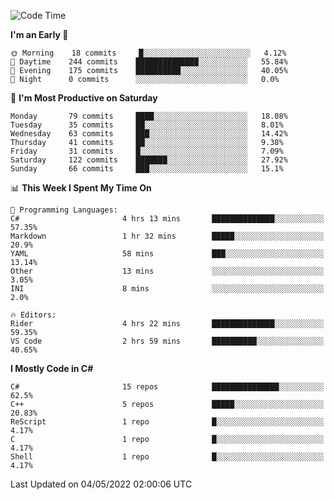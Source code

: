 <!--START_SECTION:waka-->
![Code Time](http://img.shields.io/badge/Code%20Time-776%20hrs%2036%20mins-blue)

**I'm an Early 🐤** 

```text
🌞 Morning    18 commits     █░░░░░░░░░░░░░░░░░░░░░░░░   4.12% 
🌆 Daytime    244 commits    ██████████████░░░░░░░░░░░   55.84% 
🌃 Evening    175 commits    ██████████░░░░░░░░░░░░░░░   40.05% 
🌙 Night      0 commits      ░░░░░░░░░░░░░░░░░░░░░░░░░   0.0%

```
📅 **I'm Most Productive on Saturday** 

```text
Monday       79 commits     ████░░░░░░░░░░░░░░░░░░░░░   18.08% 
Tuesday      35 commits     ██░░░░░░░░░░░░░░░░░░░░░░░   8.01% 
Wednesday    63 commits     ███░░░░░░░░░░░░░░░░░░░░░░   14.42% 
Thursday     41 commits     ██░░░░░░░░░░░░░░░░░░░░░░░   9.38% 
Friday       31 commits     █░░░░░░░░░░░░░░░░░░░░░░░░   7.09% 
Saturday     122 commits    ███████░░░░░░░░░░░░░░░░░░   27.92% 
Sunday       66 commits     ███░░░░░░░░░░░░░░░░░░░░░░   15.1%

```


📊 **This Week I Spent My Time On** 

```text
💬 Programming Languages: 
C#                       4 hrs 13 mins       ██████████████░░░░░░░░░░░   57.35% 
Markdown                 1 hr 32 mins        █████░░░░░░░░░░░░░░░░░░░░   20.9% 
YAML                     58 mins             ███░░░░░░░░░░░░░░░░░░░░░░   13.14% 
Other                    13 mins             ░░░░░░░░░░░░░░░░░░░░░░░░░   3.05% 
INI                      8 mins              ░░░░░░░░░░░░░░░░░░░░░░░░░   2.0%

🔥 Editors: 
Rider                    4 hrs 22 mins       ██████████████░░░░░░░░░░░   59.35% 
VS Code                  2 hrs 59 mins       ██████████░░░░░░░░░░░░░░░   40.65%

```

**I Mostly Code in C#** 

```text
C#                       15 repos            ███████████████░░░░░░░░░░   62.5% 
C++                      5 repos             █████░░░░░░░░░░░░░░░░░░░░   20.83% 
ReScript                 1 repo              █░░░░░░░░░░░░░░░░░░░░░░░░   4.17% 
C                        1 repo              █░░░░░░░░░░░░░░░░░░░░░░░░   4.17% 
Shell                    1 repo              █░░░░░░░░░░░░░░░░░░░░░░░░   4.17%

```



 Last Updated on 04/05/2022 02:00:06 UTC
<!--END_SECTION:waka-->

